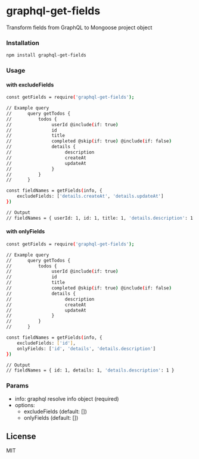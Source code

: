 # graphql-get-fields

Transform fields from GraphQL to Mongoose project object

### Installation

```sh
npm install graphql-get-fields
```

### Usage

#### with excludeFields

```sh
const getFields = require('graphql-get-fields');

// Example query
//      query getTodos {
//          todos {
//               userId @include(if: true)
//               id
//               title
//               completed @skip(if: true) @include(if: false)
//               details {
//                    description
//                    createAt
//                    updateAt
//               }
//          }
//      }

const fieldNames = getFields(info, {
    excludeFields: ['details.createAt', 'details.updateAt']
})

// Output
// fieldNames = { userId: 1, id: 1, title: 1, 'details.description': 1 }
```

#### with onlyFields

```sh
const getFields = require('graphql-get-fields');

// Example query
//      query getTodos {
//          todos {
//               userId @include(if: true)
//               id
//               title
//               completed @skip(if: true) @include(if: false)
//               details {
//                    description
//                    createAt
//                    updateAt
//               }
//          }
//      }

const fieldNames = getFields(info, {
    excludeFields: ['id'],
    onlyFields: ['id', 'details', 'details.description']
})

// Output
// fieldNames = { id: 1, details: 1, 'details.description': 1 }
```

### Params

- info: graphql resolve info object (required)
- options:
  - excludeFields (default: [])
  - onlyFields (default: [])

## License

MIT
